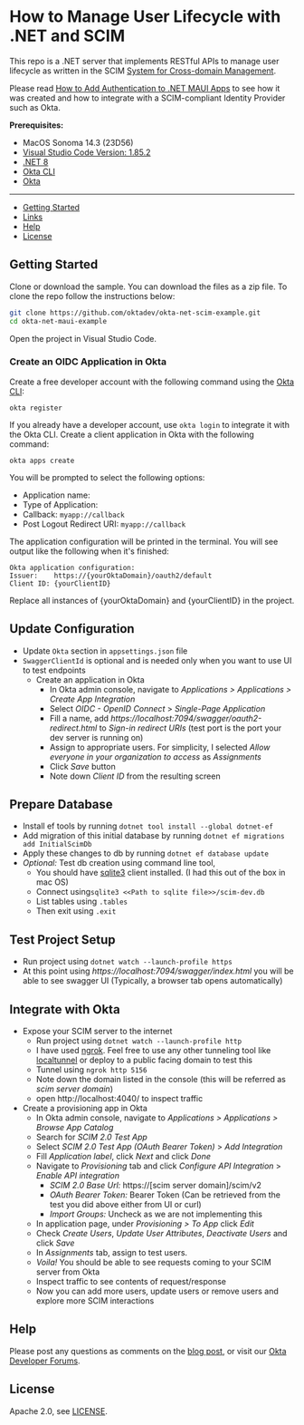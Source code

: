 # How to Manage User Lifecycle with .NET and SCIM

This repo is a .NET server that implements RESTful APIs to manage user lifecycle as written in the SCIM [System for Cross-domain Management](https://datatracker.ietf.org/doc/html/rfc7644). 

Please read [How to Add Authentication to .NET MAUI Apps][blog] to see how it was created and how to integrate with a SCIM-compliant Identity Provider such as Okta. 

**Prerequisites:**

* MacOS Sonoma 14.3 (23D56)
* [Visual Studio Code Version: 1.85.2](https://code.visualstudio.com/)
* [.NET 8](https://dotnet.microsoft.com/en-us/download/dotnet/8.0)
* [Okta CLI](https://cli.okta.com)
* [Okta](https://developer.okta.com/)

----

* [Getting Started](#getting-started)
* [Links](#links)
* [Help](#help)
* [License](#license)

## Getting Started

Clone or download the sample. You can download the files as a zip file. To clone the repo follow the instructions below:

```bash
git clone https://github.com/oktadev/okta-net-scim-example.git
cd okta-net-maui-example
```

Open the project in Visual Studio Code.

### Create an OIDC Application in Okta

Create a free developer account with the following command using the [Okta CLI](https://cli.okta.com):

```shell
okta register
```

If you already have a developer account, use `okta login` to integrate it with the Okta CLI. 
Create a client application in Okta with the following command:

```shell
okta apps create
```

You will be prompted to select the following options:
- Application name: 
- Type of Application: 
- Callback: `myapp://callback`
- Post Logout Redirect URI: `myapp://callback`

The application configuration will be printed in the terminal. You will see output like the following when it's finished:

```console
Okta application configuration:
Issuer:    https://{yourOktaDomain}/oauth2/default
Client ID: {yourClientID}
```

Replace all instances of {yourOktaDomain} and {yourClientID} in the project.

## Update Configuration

- Update `Okta` section in `appsettings.json` file
- `SwaggerClientId` is optional and is needed only when you want to use UI to test endpoints
    - Create an application in Okta
        - In Okta admin console, navigate to *Applications > Applications > Create App Integration*
        - Select *OIDC - OpenID Connect* > *Single-Page Application*
        - Fill a name, add *https://localhost:7094/swagger/oauth2-redirect.html* to *Sign-in redirect URIs* (test port is the port your dev server is running on)
        - Assign to appropriate users. For simplicity, I selected *Allow everyone in your organization to access* as *Assignments*
        - Click *Save* button
        - Note down *Client ID* from the resulting screen

## Prepare Database
- Install ef tools by running `dotnet tool install --global dotnet-ef`
- Add migration of this initial database by running `dotnet ef migrations add InitialScimDb`
- Apply these changes to db by running `dotnet ef database update`
- *Optional:* Test db creation using command line tool, 
    - You should have [sqlite3](https://www.sqlite.org/) client installed. (I had this out of the box in mac OS)
    - Connect using`sqlite3 <<Path to sqlite file>>/scim-dev.db`
    - List tables using `.tables`
    - Then exit using `.exit`

## Test Project Setup
- Run project using `dotnet watch --launch-profile https`
- At this point using *https://localhost:7094/swagger/index.html* you will be able to see swagger UI (Typically, a browser tab opens automatically)

## Integrate with Okta
- Expose your SCIM server to the internet
    - Run project using `dotnet watch --launch-profile http`
    - I have used [ngrok](https://ngrok.com/). Feel free to use any other tunneling tool like [localtunnel](https://github.com/localtunnel/localtunnel) or deploy to a public facing domain to test this
    - Tunnel using `ngrok http 5156`
    - Note down the domain listed in the console (this will be referred as *scim server domain*)
    - open http://localhost:4040/ to inspect traffic
- Create a provisioning app in Okta
    - In Okta admin console, navigate to *Applications > Applications > Browse App Catalog*
    - Search for *SCIM 2.0 Test App*
    - Select *SCIM 2.0 Test App (OAuth Bearer Token)* > *Add Integration*
    - Fill *Application label*, click *Next* and click *Done*
    - Navigate to *Provisioning* tab and click *Configure API Integration* > *Enable API integration*
        - *SCIM 2.0 Base Url:* https://[scim server domain]/scim/v2
        - *OAuth Bearer Token:* Bearer Token (Can be retrieved from the test you did above either from UI or curl)
        - *Import Groups:* Uncheck as we are not implementing this
    - In application page, under *Provisioning > To App* click *Edit*
    - Check *Create Users*, *Update User Attributes*, *Deactivate Users* and click *Save*
    - In *Assignments* tab, assign to test users.
    - *Voila!* You should be able to see requests coming to your SCIM server from Okta
    - Inspect traffic to see contents of request/response
    - Now you can add more users, update users or remove users and explore more SCIM interactions

## Help

Please post any questions as comments on the [blog post][blog], or visit our [Okta Developer Forums](https://devforum.okta.com/).

## License

Apache 2.0, see [LICENSE](LICENSE).

[blog]: https://developer.okta.com/blog/2023/06/21/net-maui-authentication
